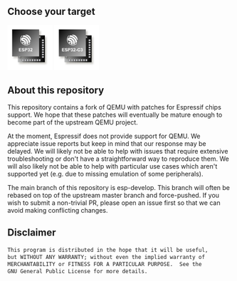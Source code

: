 ## Choose your target

[<img alt="ESP32" width="20%" src="imgs/esp32.png" />](esp32/README.md)
[<img alt="ESP32-C3" width="20%" src="imgs/esp32c3.png" />](esp32c3/README.md)

## About this repository

This repository contains a fork of QEMU with patches for Espressif chips support. We hope that these patches will eventually be mature enough to become part of the upstream QEMU project.

At the moment, Espressif does not provide support for QEMU. We appreciate issue reports but keep in mind that our response may be delayed. We will likely not be able to help with issues that require extensive troubleshooting or don't have a straightforward way to reproduce them. We will also likely not be able to help with particular use cases which aren't supported yet (e.g. due to missing emulation of some peripherals).

The main branch of this repository is esp-develop. This branch will often be rebased on top of the upstream master branch and force-pushed. If you wish to submit a non-trivial PR, please open an issue first so that we can avoid making conflicting changes.

## Disclaimer

```
This program is distributed in the hope that it will be useful,
but WITHOUT ANY WARRANTY; without even the implied warranty of
MERCHANTABILITY or FITNESS FOR A PARTICULAR PURPOSE.  See the
GNU General Public License for more details.
```
